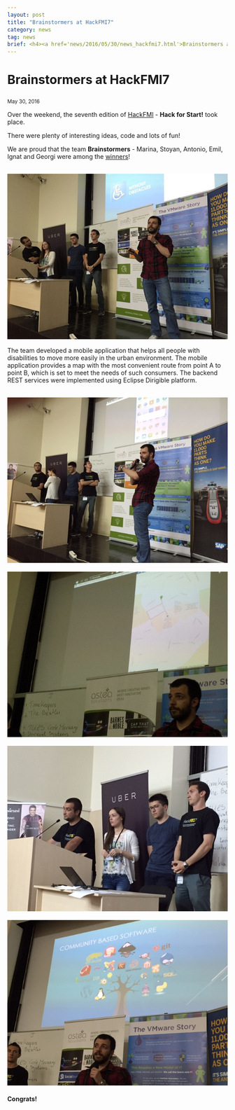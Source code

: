 ```yaml
---
layout: post
title: "Brainstormers at HackFMI7"
category: news
tag: news
brief: <h4><a href='news/2016/05/30/news_hackfmi7.html'>Brainstormers at HackFMI7</a></h4> <sub class="post-info">May 30, 2016</sub><br> Over the weekend, the seventh edition of HackFMI - Hack for Start! took place...<br>
---
```


Brainstormers at HackFMI7
===

<sub class="post-info">May 30, 2016</sub>
	
Over the weekend, the seventh edition of <a href="http://hackfmi.com/" target="_blank">HackFMI</a> - **Hack for Start!** took place.

There were plenty of interesting ideas, code and lots of fun!

We are proud that the team **Brainstormers** - Marina, Stoyan, Antonio, Emil, Ignat and Georgi were among the <a href="http://hackfmi.com/hackfmi7-the-winners/" target="_blank">winners</a>!

<br>
<img class="img-responsive" src="/img/posts/20160530/brainstormers1.jpg"/>
<br>

The team developed a mobile application that helps all people with disabilities to move more easily in the urban environment. The mobile application provides a map with the most convenient route from point A to point B, which is set to meet the needs of such consumers. The backend REST services were implemented using Eclipse Dirigible platform.

<br>
<img class="img-responsive" src="/img/posts/20160530/brainstormers2.jpg"/>
<br>

<br>
<img class="img-responsive" src="/img/posts/20160530/brainstormers3.jpg"/>
<br>

<br>
<img class="img-responsive" src="/img/posts/20160530/brainstormers4.jpg"/>
<br>

<br>
<img class="img-responsive" src="/img/posts/20160530/brainstormers5.jpg"/>
<br>

#### Congrats!

